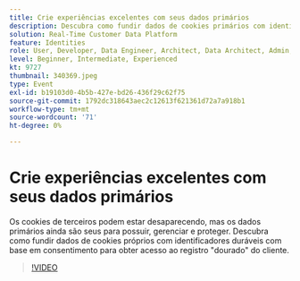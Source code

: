 ```yaml
---
title: Crie experiências excelentes com seus dados primários
description: Descubra como fundir dados de cookies primários com identificadores duráveis baseados em consentimento para obter acesso ao registro dourado do cliente.
solution: Real-Time Customer Data Platform
feature: Identities
role: User, Developer, Data Engineer, Architect, Data Architect, Admin, Leader
level: Beginner, Intermediate, Experienced
kt: 9727
thumbnail: 340369.jpeg
type: Event
exl-id: b19103d0-4b5b-427e-bd26-436f29c62f75
source-git-commit: 1792dc318643aec2c12613f621361d72a7a918b1
workflow-type: tm+mt
source-wordcount: '71'
ht-degree: 0%

---
```


# Crie experiências excelentes com seus dados primários

Os cookies de terceiros podem estar desaparecendo, mas os dados primários ainda são seus para possuir, gerenciar e proteger. Descubra como fundir dados de cookies próprios com identificadores duráveis com base em consentimento para obter acesso ao registro &quot;dourado&quot; do cliente.

>[!VIDEO](https://video.tv.adobe.com/v/340369/?quality=12&learn=on)
